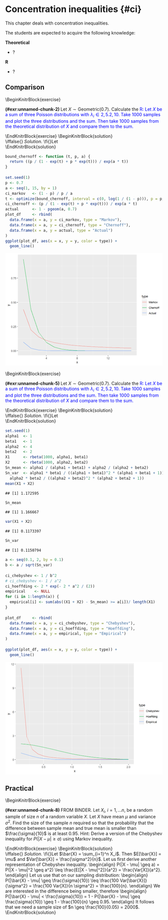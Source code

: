 # Concentration inequalities {#ci}

This chapter deals with concentration inequalities.

The students are expected to acquire the following knowledge:

**Theoretical**

- ?


**R**

- ?



## Comparison
\BeginKnitrBlock{exercise}<div class="exercise"><span class="exercise" id="exr:unnamed-chunk-2"><strong>(\#exr:unnamed-chunk-2) </strong></span>Let $X \sim \text{Geometric(0.7)}$. Calculate the  <span style="color:blue">R: Let $X$ be a sum of three Poisson distributions with $\lambda_i \in {2, 5.2, 10}$. Take 1000 samples and plot the three distributions and the sum. Then take 1000 samples from the theoretical distribution of $X$ and compare them to the sum.</span>
</div>\EndKnitrBlock{exercise}
\BeginKnitrBlock{solution}<div class="solution">\iffalse{} <span class="solution"><em>Solution. </em></span>  \fi{}Let
</div>\EndKnitrBlock{solution}

```r
bound_chernoff <- function (t, p, a) {
  return ((p / (1 - exp(t) + p * exp(t))) / exp(a * t))
}

set.seed(1)
p <- 0.7
a <- seq(1, 15, by = 1)
ci_markov   <- (1 - p) / p / a
t <- optimize(bound_chernoff, interval = c(0, log(1 / (1 - p))), p = p, a = 2)$minimum
ci_chernoff <- (p / (1 - exp(t) + p * exp(t))) / exp(a * t)
actual      <- 1 - pgeom(a, 0.7)
plot_df     <- rbind(
  data.frame(x = a, y = ci_markov, type = "Markov"),
  data.frame(x = a, y = ci_chernoff, type = "Chernoff"),
  data.frame(x = a, y = actual, type = "Actual")
)
ggplot(plot_df, aes(x = x, y = y, color = type)) +
  geom_line()
```

<img src="10-concentration_inequalities_files/figure-html/unnamed-chunk-4-1.png" width="672" />


\BeginKnitrBlock{exercise}<div class="exercise"><span class="exercise" id="exr:unnamed-chunk-5"><strong>(\#exr:unnamed-chunk-5) </strong></span>Let $X \sim \text{Geometric(0.7)}$. Calculate the  <span style="color:blue">R: Let $X$ be a sum of three Poisson distributions with $\lambda_i \in {2, 5.2, 10}$. Take 1000 samples and plot the three distributions and the sum. Then take 1000 samples from the theoretical distribution of $X$ and compare them to the sum.</span>
</div>\EndKnitrBlock{exercise}
\BeginKnitrBlock{solution}<div class="solution">\iffalse{} <span class="solution"><em>Solution. </em></span>  \fi{}Let
</div>\EndKnitrBlock{solution}

```r
set.seed(1)
alpha1  <- 1
beta1   <- 1
alpha2  <- 4
beta2   <- 2
X1      <- rbeta(1000, alpha1, beta1)
X2      <- rbeta(1000, alpha2, beta2)
Sn_mean <- alpha1 / (alpha1 + beta1) + alpha2 / (alpha2 + beta2)
Sn_var  <- alpha1 * beta1 / ((alpha1 + beta1)^2 * (alpha1 + beta1 + 1)) +
  alpha2 * beta2 / ((alpha2 + beta2)^2 * (alpha2 + beta2 + 1))
mean(X1 + X2)
```

```
## [1] 1.172595
```

```r
Sn_mean
```

```
## [1] 1.166667
```

```r
var(X1 + X2)
```

```
## [1] 0.1173397
```

```r
Sn_var
```

```
## [1] 0.1150794
```

```r
a <- seq(0.1, 2, by = 0.1)
b <- a / sqrt(Sn_var)

ci_chebyshev <- 1 / b^2
# ci_chebyshev <- 1 / a^2
ci_hoeffding <- 2 * exp(- 2 * a^2 / (2))
empirical    <- NULL
for (i in 1:length(a)) {
  empirical[i] <- sum(abs((X1 + X2) - Sn_mean) >= a[i])/ length(X1)
}

plot_df     <- rbind(
  data.frame(x = a, y = ci_chebyshev, type = "Chebyshev"),
  data.frame(x = a, y = ci_hoeffding, type = "Hoeffding"),
  data.frame(x = a, y = empirical, type = "Empirical")
)

ggplot(plot_df, aes(x = x, y = y, color = type)) +
  geom_line()
```

<img src="10-concentration_inequalities_files/figure-html/unnamed-chunk-7-1.png" width="672" />

## Practical
\BeginKnitrBlock{exercise}<div class="exercise"><span class="exercise" id="exr:unnamed-chunk-8"><strong>(\#exr:unnamed-chunk-8) </strong></span>FROM BINDER. Let $X_i$, $i = 1,...n$, be a random sample of size $n$ of a random variable $X$. Let $X$ have mean $\mu$ and variance $\sigma^2$. Find the size of the sample $n$ required so that the probability that the difference between sample mean and true mean is smaller than $\frac{\sigma}{10}$ is at least 0.95. Hint: Derive a version of the Chebyshev inequality for $P(|X - \mu| \geq a)$ using Markov inequality.
</div>\EndKnitrBlock{exercise}
\BeginKnitrBlock{solution}<div class="solution">\iffalse{} <span class="solution"><em>Solution. </em></span>  \fi{}Let $\bar{X} = \sum_{i=1}^n X_i$. Then $E[\bar{X}] = \mu$ and $Var[\bar{X}] = \frac{\sigma^2}{n}$. Let us first derive another representation of Chebyshev inequality.
\begin{align}
  P(|X - \mu| \geq a) = P(|X - \mu|^2 \geq a^2) \leq \frac{E[|X - \mu|^2]}{a^2} = \frac{Var[X]}{a^2}.
\end{align}
Let us use that on our sampling distribution:
\begin{align}
  P(|\bar{X} - \mu| \geq \frac{\sigma}{10}) \leq \frac{100 Var[\bar{X}]}{\sigma^2} = \frac{100 Var[X]}{n \sigma^2} = \frac{100}{n}.
\end{align}
We are interested in the difference being smaller, therefore
\begin{align}
P(|\bar{X} - \mu| < \frac{\sigma}{10}) = 1 - P(|\bar{X} - \mu| \geq \frac{\sigma}{10}) \geq 1 - \frac{100}{n} \geq 0.95.
\end{align}
It follows that we need a sample size of $n \geq \frac{100}{0.05} = 2000$.

</div>\EndKnitrBlock{solution}
